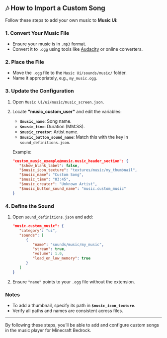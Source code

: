## 🎶 How to Import a Custom Song

Follow these steps to add your own music to **Music Ui**:

### 1. Convert Your Music File
- Ensure your music is in `.mp3` format.
- Convert it to `.ogg` using tools like [Audacity](https://www.audacityteam.org/) or online converters.

### 2. Place the File
- Move the `.ogg` file to the `Music Ui/sounds/music/` folder.
- Name it appropriately, e.g., `my_music.ogg`.

### 3. Update the Configuration
1. Open `Music Ui/ui/music/music_screen.json`.
2. Locate **"music_custom_user"** and edit the variables:
   - **`$music_name`**: Song name.
   - **`$music_time`**: Duration (MM:SS).
   - **`$music_creator`**: Artist name.
   - **`$music_button_sound_name`**: Match this with the key in `sound_definitions.json`.

   Example:
   ```json
   "custom_music_example@music.music_header_section": {
      "$show_blank_label": false,
      "$music_icon_texture": "textures/music/my_thumbnail",
      "$music_name": "Custom Song",
      "$music_time": "03:45",
      "$music_creator": "Unknown Artist",
      "$music_button_sound_name": "music.custom_music"
   }
   ```

### 4. Define the Sound
1. Open `sound_definitions.json` and add:
   ```json
   "music.custom_music": {
      "category": "ui",
      "sounds": [
         {
            "name": "sounds/music/my_music",
            "stream": true,
            "volume": 1.0,
            "load_on_low_memory": true
         }
      ]
   }
   ```
2. Ensure `"name"` points to your `.ogg` file without the extension.

### Notes
- To add a thumbnail, specify its path in **`$music_icon_texture`**.
- Verify all paths and names are consistent across files.

---

By following these steps, you’ll be able to add and configure custom songs in the music player for Minecraft Bedrock.